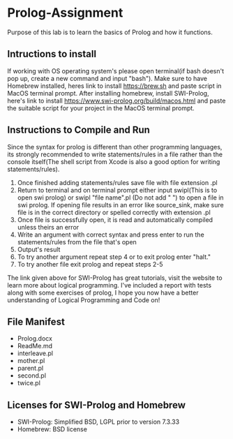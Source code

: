 # Prolog-Assignment
  Purpose of this lab is to learn the basics of Prolog and how it functions.

## Intructions to install
  If working with OS operating system's please open terminal(if bash doesn't pop up, create 
  a new command and input "bash"). Make sure to have Homebrew installed, heres link to install
  https://brew.sh and paste script in MacOS terminal prompt. After installing homebrew, install 
  SWI-Prolog, here's link to install https://www.swi-prolog.org/build/macos.html and paste the 
  suitable script for your project in the MacOS terminal prompt.
  
## Instructions to Compile and Run
  Since the syntax for prolog is different than other programming languages, its strongly recommended 
  to write statements/rules in a file rather than the console itself(The shell script from Xcode is 
  also a good option for writing statements/rules).
  
  1. Once finished adding statements/rules save file with file extension .pl
  2. Return to terminal and on terminal prompt either input swipl(This is to open swi prolog) or
     swipl "file name".pl (Do not add " ") to open a file in swi prolog. If opening file results
     in an error like source_sink, make sure file is in the correct directory or spelled correctly with 
     extension .pl
  3. Once file is successfully open, it is read and automatically compiled unless theirs an error
  4. Write an argument with correct syntax and press enter to run the statements/rules from the 
     file that's open
  5. Output's result
  6. To try another argument repeat step 4 or to exit prolog enter "halt."
  7. To try another file exit prolog and repeat steps 2-5
 
 The link given above for SWI-Prolog has great tutorials, visit the website to learn more about
 logical programming. I've included a report with tests along with some exercises of prolog, I hope 
 you now have a better understanding of Logical Programming and Code on!
 
## File Manifest
- Prolog.docx
- ReadMe.md
- interleave.pl
- mother.pl
- parent.pl
- second.pl
- twice.pl

## Licenses for SWI-Prolog and Homebrew
- SWI-Prolog: Simplified BSD, LGPL prior to version 7.3.33
- Homebrew: BSD license
